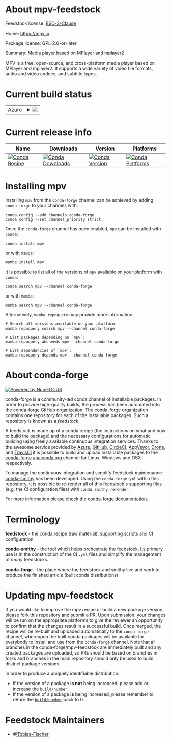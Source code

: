 About mpv-feedstock
===================

Feedstock license: [BSD-3-Clause](https://github.com/conda-forge/mpv-feedstock/blob/main/LICENSE.txt)

Home: https://mpv.io

Package license: GPL-2.0-or-later

Summary: Media player based on MPlayer and mplayer2

MPV is a free, open-source, and cross-platform media player based on
MPlayer and mplayer2. It supports a wide variety of video file formats,
audio and video codecs, and subtitle types.


Current build status
====================


<table>
    
  <tr>
    <td>Azure</td>
    <td>
      <details>
        <summary>
          <a href="https://dev.azure.com/conda-forge/feedstock-builds/_build/latest?definitionId=21286&branchName=main">
            <img src="https://dev.azure.com/conda-forge/feedstock-builds/_apis/build/status/mpv-feedstock?branchName=main">
          </a>
        </summary>
        <table>
          <thead><tr><th>Variant</th><th>Status</th></tr></thead>
          <tbody><tr>
              <td>linux_64</td>
              <td>
                <a href="https://dev.azure.com/conda-forge/feedstock-builds/_build/latest?definitionId=21286&branchName=main">
                  <img src="https://dev.azure.com/conda-forge/feedstock-builds/_apis/build/status/mpv-feedstock?branchName=main&jobName=linux&configuration=linux%20linux_64_" alt="variant">
                </a>
              </td>
            </tr><tr>
              <td>linux_aarch64</td>
              <td>
                <a href="https://dev.azure.com/conda-forge/feedstock-builds/_build/latest?definitionId=21286&branchName=main">
                  <img src="https://dev.azure.com/conda-forge/feedstock-builds/_apis/build/status/mpv-feedstock?branchName=main&jobName=linux&configuration=linux%20linux_aarch64_" alt="variant">
                </a>
              </td>
            </tr><tr>
              <td>osx_64</td>
              <td>
                <a href="https://dev.azure.com/conda-forge/feedstock-builds/_build/latest?definitionId=21286&branchName=main">
                  <img src="https://dev.azure.com/conda-forge/feedstock-builds/_apis/build/status/mpv-feedstock?branchName=main&jobName=osx&configuration=osx%20osx_64_" alt="variant">
                </a>
              </td>
            </tr><tr>
              <td>osx_arm64</td>
              <td>
                <a href="https://dev.azure.com/conda-forge/feedstock-builds/_build/latest?definitionId=21286&branchName=main">
                  <img src="https://dev.azure.com/conda-forge/feedstock-builds/_apis/build/status/mpv-feedstock?branchName=main&jobName=osx&configuration=osx%20osx_arm64_" alt="variant">
                </a>
              </td>
            </tr>
          </tbody>
        </table>
      </details>
    </td>
  </tr>
</table>

Current release info
====================

| Name | Downloads | Version | Platforms |
| --- | --- | --- | --- |
| [![Conda Recipe](https://img.shields.io/badge/recipe-mpv-green.svg)](https://anaconda.org/conda-forge/mpv) | [![Conda Downloads](https://img.shields.io/conda/dn/conda-forge/mpv.svg)](https://anaconda.org/conda-forge/mpv) | [![Conda Version](https://img.shields.io/conda/vn/conda-forge/mpv.svg)](https://anaconda.org/conda-forge/mpv) | [![Conda Platforms](https://img.shields.io/conda/pn/conda-forge/mpv.svg)](https://anaconda.org/conda-forge/mpv) |

Installing mpv
==============

Installing `mpv` from the `conda-forge` channel can be achieved by adding `conda-forge` to your channels with:

```
conda config --add channels conda-forge
conda config --set channel_priority strict
```

Once the `conda-forge` channel has been enabled, `mpv` can be installed with `conda`:

```
conda install mpv
```

or with `mamba`:

```
mamba install mpv
```

It is possible to list all of the versions of `mpv` available on your platform with `conda`:

```
conda search mpv --channel conda-forge
```

or with `mamba`:

```
mamba search mpv --channel conda-forge
```

Alternatively, `mamba repoquery` may provide more information:

```
# Search all versions available on your platform:
mamba repoquery search mpv --channel conda-forge

# List packages depending on `mpv`:
mamba repoquery whoneeds mpv --channel conda-forge

# List dependencies of `mpv`:
mamba repoquery depends mpv --channel conda-forge
```


About conda-forge
=================

[![Powered by
NumFOCUS](https://img.shields.io/badge/powered%20by-NumFOCUS-orange.svg?style=flat&colorA=E1523D&colorB=007D8A)](https://numfocus.org)

conda-forge is a community-led conda channel of installable packages.
In order to provide high-quality builds, the process has been automated into the
conda-forge GitHub organization. The conda-forge organization contains one repository
for each of the installable packages. Such a repository is known as a *feedstock*.

A feedstock is made up of a conda recipe (the instructions on what and how to build
the package) and the necessary configurations for automatic building using freely
available continuous integration services. Thanks to the awesome service provided by
[Azure](https://azure.microsoft.com/en-us/services/devops/), [GitHub](https://github.com/),
[CircleCI](https://circleci.com/), [AppVeyor](https://www.appveyor.com/),
[Drone](https://cloud.drone.io/welcome), and [TravisCI](https://travis-ci.com/)
it is possible to build and upload installable packages to the
[conda-forge](https://anaconda.org/conda-forge) [anaconda.org](https://anaconda.org/)
channel for Linux, Windows and OSX respectively.

To manage the continuous integration and simplify feedstock maintenance
[conda-smithy](https://github.com/conda-forge/conda-smithy) has been developed.
Using the ``conda-forge.yml`` within this repository, it is possible to re-render all of
this feedstock's supporting files (e.g. the CI configuration files) with ``conda smithy rerender``.

For more information please check the [conda-forge documentation](https://conda-forge.org/docs/).

Terminology
===========

**feedstock** - the conda recipe (raw material), supporting scripts and CI configuration.

**conda-smithy** - the tool which helps orchestrate the feedstock.
                   Its primary use is in the construction of the CI ``.yml`` files
                   and simplify the management of *many* feedstocks.

**conda-forge** - the place where the feedstock and smithy live and work to
                  produce the finished article (built conda distributions)


Updating mpv-feedstock
======================

If you would like to improve the mpv recipe or build a new
package version, please fork this repository and submit a PR. Upon submission,
your changes will be run on the appropriate platforms to give the reviewer an
opportunity to confirm that the changes result in a successful build. Once
merged, the recipe will be re-built and uploaded automatically to the
`conda-forge` channel, whereupon the built conda packages will be available for
everybody to install and use from the `conda-forge` channel.
Note that all branches in the conda-forge/mpv-feedstock are
immediately built and any created packages are uploaded, so PRs should be based
on branches in forks and branches in the main repository should only be used to
build distinct package versions.

In order to produce a uniquely identifiable distribution:
 * If the version of a package **is not** being increased, please add or increase
   the [``build/number``](https://docs.conda.io/projects/conda-build/en/latest/resources/define-metadata.html#build-number-and-string).
 * If the version of a package **is** being increased, please remember to return
   the [``build/number``](https://docs.conda.io/projects/conda-build/en/latest/resources/define-metadata.html#build-number-and-string)
   back to 0.

Feedstock Maintainers
=====================

* [@Tobias-Fischer](https://github.com/Tobias-Fischer/)

